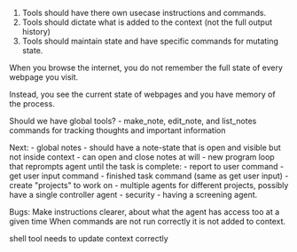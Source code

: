 1. Tools should have there own usecase instructions and commands.
2. Tools should dictate what is added to the context (not the full output history)
3. Tools should maintain state and have specific commands for mutating state.

When you browse the internet, you do not remember the full state of every webpage you visit.

Instead, you see the current state of webpages and you have memory of the process.

Should we have global tools?
    - make_note, edit_note, and list_notes commands for tracking thoughts and important information

Next:
    - global notes
        - should have a note-state that is open and visible but not inside context
        - can open and close notes at will
    - new program loop that reprompts agent until the task is complete:
        - report to user command
        - get user input command
        - finished task command (same as get user input)
    - create "projects" to work on
    - multiple agents for different projects, possibly have a single controller agent
    - security - having a screening agent.


Bugs:
Make instructions clearer, about what the agent has access too at a given time
When commands are not run correctly it is not added to context.

shell tool needs to update context correctly

